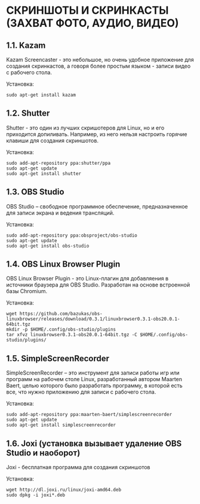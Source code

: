 # СКРИНШОТЫ И СКРИНКАСТЫ (ЗАХВАТ ФОТО, АУДИО, ВИДЕО)

## 1.1. Kazam

Kazam Screencaster - это небольшое, но очень удобное приложение для создания скринкастов, а говоря более простым языком - записи видео с рабочего стола.

Установка:
```
sudo apt-get install kazam
```

## 1.2. Shutter

Shutter - это один из лучших скришотеров для Linux, но и его приходится допиливать. Например, из него нельзя настроить горячие клавиши для создания скриншотов.

Установка:
```
sudo add-apt-repository ppa:shutter/ppa
sudo apt-get update
sudo apt-get install shutter
```

## 1.3. OBS Studio

OBS Studio – свободное программное обеспечение, предназначенное для записи экрана и ведения трансляций.

Установка:
```
sudo add-apt-repository ppa:obsproject/obs-studio
sudo apt-get update
sudo apt-get install obs-studio
```

## 1.4. OBS Linux Browser Plugin

OBS Linux Browser Plugin - это Linux-плагин для добавляения в источники браузера для OBS Studio. Разработан на основе встроенной базы Chromium.

Установка:
```
wget https://github.com/bazukas/obs-linuxbrowser/releases/download/0.3.1/linuxbrowser0.3.1-obs20.0.1-64bit.tgz
mkdir -p $HOME/.config/obs-studio/plugins
tar xfvz linuxbrowser0.3.1-obs20.0.1-64bit.tgz -C $HOME/.config/obs-studio/plugins/
```

## 1.5. SimpleScreenRecorder

SimpleScreenRecorder – это инструмент для записи работы игр или программ на рабочем столе Linux, разработанный автором Maarten Baert, целью которого было разработать программу, в которой есть все, что нужно приложению для записи с рабочего стола.

Установка:
```
sudo add-apt-repository ppa:maarten-baert/simplescreenrecorder
sudo apt-get update
sudo apt-get install simplescreenrecorder
```


## 1.6. Joxi (установка вызывает удаление OBS Studio и наоборот)

Joxi - бесплатная программа для создания скриншотов

Установка:
```
wget http://dl.joxi.ru/linux/joxi-amd64.deb
sudo dpkg -i joxi*.deb
```
